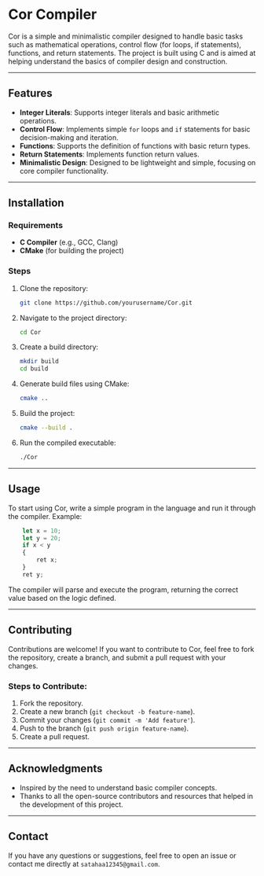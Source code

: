 
# Cor Compiler

Cor is a simple and minimalistic compiler designed to handle basic tasks such as mathematical operations, control flow (for loops, if statements), functions, and return statements. The project is built using C and is aimed at helping understand the basics of compiler design and construction.

---

## Features

- **Integer Literals**: Supports integer literals and basic arithmetic operations.
- **Control Flow**: Implements simple `for` loops and `if` statements for basic decision-making and iteration.
- **Functions**: Supports the definition of functions with basic return types.
- **Return Statements**: Implements function return values.
- **Minimalistic Design**: Designed to be lightweight and simple, focusing on core compiler functionality.

---

## Installation

### Requirements

- **C Compiler** (e.g., GCC, Clang)
- **CMake** (for building the project)

### Steps

1. Clone the repository:

   ```bash
   git clone https://github.com/yourusername/Cor.git
   ```

2. Navigate to the project directory:

   ```bash
   cd Cor
   ```

3. Create a build directory:

   ```bash
   mkdir build
   cd build
   ```

4. Generate build files using CMake:

   ```bash
   cmake ..
   ```

5. Build the project:

   ```bash
   cmake --build .
   ```

6. Run the compiled executable:

   ```bash
   ./Cor
   ```

---

## Usage

To start using Cor, write a simple program in the language and run it through the compiler. Example:

```javascript
    let x = 10;
    let y = 20;
    if x < y
    {
        ret x;
    }
    ret y;
```

The compiler will parse and execute the program, returning the correct value based on the logic defined.

---

## Contributing

Contributions are welcome! If you want to contribute to Cor, feel free to fork the repository, create a branch, and submit a pull request with your changes.

### Steps to Contribute:

1. Fork the repository.
2. Create a new branch (`git checkout -b feature-name`).
3. Commit your changes (`git commit -m 'Add feature'`).
4. Push to the branch (`git push origin feature-name`).
5. Create a pull request.

---

## Acknowledgments

- Inspired by the need to understand basic compiler concepts.
- Thanks to all the open-source contributors and resources that helped in the development of this project.

---

## Contact

If you have any questions or suggestions, feel free to open an issue or contact me directly at `satahaa12345@gmail.com`.
